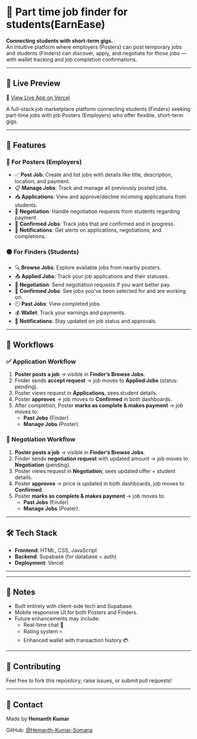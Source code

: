# 💼 Part time job finder for students(EarnEase)

**Connecting students with short-term gigs.**  
An intuitive platform where employers (Posters) can post temporary jobs and students (Finders) can discover, apply, and negotiate for those jobs — with wallet tracking and job completion confirmations.

---

## 🔗 Live Preview

🚀 [View Live App on Vercel](https://part-time-job-finder-for-students.vercel.app/)


A full-stack job marketplace platform connecting students (Finders) seeking part-time jobs with job Posters (Employers) who offer flexible, short-term gigs.

---

## 🚀 Features

### 🔵 For Posters (Employers)
- ✅ **Post Job**: Create and list jobs with details like title, description, location, and payment.
- 📋 **Manage Jobs**: Track and manage all previously posted jobs.
- 📥 **Applications**: View and approve/decline incoming applications from students.
- 💬 **Negotiation**: Handle negotiation requests from students regarding payment.
- 🤝 **Confirmed Jobs**: Track jobs that are confirmed and in progress.
- 🔔 **Notifications**: Get alerts on applications, negotiations, and completions.

### 🟢 For Finders (Students)
- 🔍 **Browse Jobs**: Explore available jobs from nearby posters.
- 📤 **Applied Jobs**: Track your job applications and their statuses.
- 💸 **Negotiation**: Send negotiation requests if you want better pay.
- 🤝 **Confirmed Jobs**: See jobs you’ve been selected for and are working on.
- 🕘 **Past Jobs**: View completed jobs.
- 💰 **Wallet**: Track your earnings and payments.
- 🔔 **Notifications**: Stay updated on job status and approvals.

---

## 🔁 Workflows

### ✅ Application Workflow
1. **Poster posts a job** → visible in **Finder’s Browse Jobs**.
2. Finder sends **accept request** → job moves to **Applied Jobs** (status: pending).
3. Poster views request in **Applications**, sees student details.
4. Poster **approves** → job moves to **Confirmed** in both dashboards.
5. After completion, Poster **marks as complete & makes payment** → job moves to:
   - **Past Jobs** (Finder)
   - **Manage Jobs** (Poster).

### 💬 Negotiation Workflow
1. **Poster posts a job** → visible in **Finder’s Browse Jobs**.
2. Finder sends **negotiation request** with updated amount → job moves to **Negotiation** (pending).
3. Poster views request in **Negotiation**, sees updated offer + student details.
4. Poster **approves** → price is updated in both dashboards, job moves to **Confirmed**.
5. Poster **marks as complete & makes payment** → job moves to:
   - **Past Jobs** (Finder)
   - **Manage Jobs** (Poster).

---

## 🛠 Tech Stack

- **Frontend**: HTML, CSS, JavaScript
- **Backend**: Supabase (for database + auth)
- **Deployment**: Vercel

---


---

## 📌 Notes

- Built entirely with client-side tech and Supabase.
- Mobile responsive UI for both Posters and Finders.
- Future enhancements may include:
  - Real-time chat 💬
  - Rating system ⭐
  - Enhanced wallet with transaction history 💳

---

## 🤝 Contributing

Feel free to fork this repository, raise issues, or submit pull requests!

---

## 📧 Contact

Made by **Hemanth Kumar**

GitHub: [@Hemanth-Kumar-Somana](https://github.com/Hemanth-Kumar-Somana)
